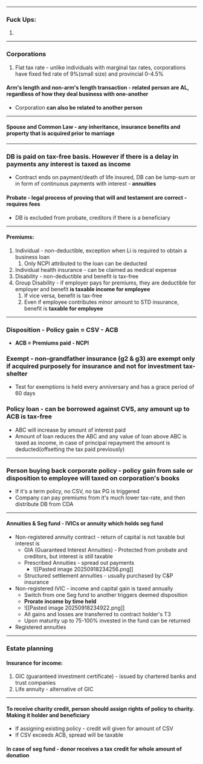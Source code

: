 ***
### Fuck Ups:
1. 
***
### Corporations 
1. Flat tax rate - unlike individuals with marginal tax rates, corporations have fixed fed rate of 9%(small size) and provincial 0-4.5%

#### Arm's length and non-arm's length transaction - related person are AL, regardless of how they deal business with one-another 
- Corporation **can also be related to another person**
***
#### Spouse and Common Law - any inheritance, insurance benefits and property that is acquired prior to marriage 

***

### DB is paid on tax-free basis. However if there is a delay in payments any interest is taxed as income 
- Contract ends on payment/death of life insured, DB can be lump-sum or in form of continuous payments with interest - **annuities**

#### Probate - legal process of proving that will and testament are correct - requires fees
- DB is excluded from probate, creditors if there is a beneficiary 

*** 
#### Premiums:
1. Individual - non-deductible, exception when Li is required to obtain a business loan 
	1. Only NCPI attributed to the loan can be deducted 
2. Individual health insurance - can be claimed as medical expense 
3. Disability - non-deductible and benefit is tax-free
4. Group Disability - if employer pays for premiums, they are deductible for employer and benefit **is taxable income for employee**
	1. If vice versa, benefit is tax-free
	2. Even if employee contributes minor amount to STD insurance, benefit is **taxable for employee**

***
### Disposition - Policy gain = CSV - ACB 
- **ACB = Premiums paid - NCPI** 

### Exempt - non-grandfather insurance (g2 & g3) are exempt only if acquired purposely for insurance and not for investment tax-shelter 
- Test for exemptions is held every anniversary and has a grace period of 60 days 

### Policy loan - can be borrowed against CVS, any amount up to ACB is tax-free
- ABC will increase by amount of interest paid 
- Amount of loan reduces the ABC and any value of loan above ABC is taxed as income, in case of principal repayment the amount is deducted(offsetting the tax paid previously)

***
### Person buying back corporate policy - policy gain from sale or disposition to employee will taxed on corporation's books 
- If it's a term policy, no CSV, no tax PG is triggered 
- Company can pay premiums from it's much lower tax-rate, and then distribute DB from CDA 

***

#### Annuities & Seg fund - IVICs or annuity which holds seg fund 
- Non-registered annuity contract - return of capital is not taxable but interest is 
	- GIA (Guaranteed Interest Annuities) - Protected from probate and creditors, but interest is still taxable 
	- Prescribed Annuities - spread out payments 
		- ![[Pasted image 20250918234256.png]]
	- Structured settlement annuities - usually purchased by C&P insurance 
- Non-registered IVIC - income and capital gain is taxed annually 
	- Switch from one Seg fund to another triggers deemed disposition
	- **Prorate income by time held**
	- ![[Pasted image 20250918234922.png]]
	- All gains and losses are transferred to contract holder's T3 
	- Upon maturity up to 75-100% invested in the fund can be returned 
- Registered annuities 


***
### Estate planning 

#### Insurance for income:
1. GIC (guaranteed investment certificate) - issued by chartered banks and trust companies 
2. Life annuity - alternative of GIC 

***
#### To receive charity credit, person should assign rights of policy to charity. Making it holder and beneficiary 
- If assigning existing policy - credit will given for amount of CSV 
- If CSV exceeds ACB, spread will be taxable 

#### In case of seg fund - donor receives a tax credit for whole amount of donation 